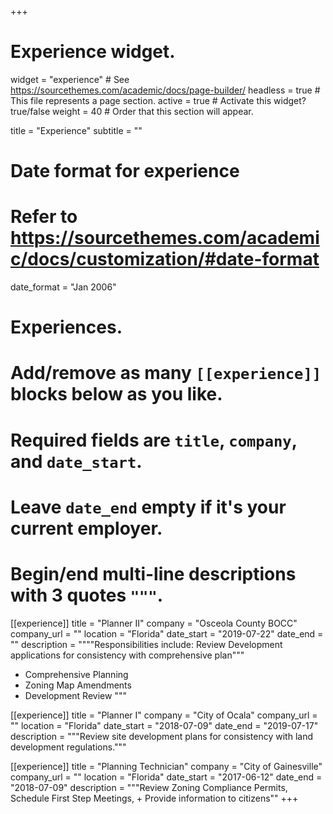 +++
# Experience widget.
widget = "experience"  # See https://sourcethemes.com/academic/docs/page-builder/
headless = true  # This file represents a page section.
active = true  # Activate this widget? true/false
weight = 40  # Order that this section will appear.

title = "Experience"
subtitle = ""

# Date format for experience
#   Refer to https://sourcethemes.com/academic/docs/customization/#date-format
date_format = "Jan 2006"

# Experiences.
#   Add/remove as many `[[experience]]` blocks below as you like.
#   Required fields are `title`, `company`, and `date_start`.
#   Leave `date_end` empty if it's your current employer.
#   Begin/end multi-line descriptions with 3 quotes `"""`.
[[experience]]
  title = "Planner II"
  company = "Osceola County BOCC"
  company_url = ""
  location = "Florida"
  date_start = "2019-07-22"
  date_end = ""
  description = """"Responsibilities include: Review Development applications for consistency with comprehensive plan"""

  * Comprehensive Planning
  * Zoning Map Amendments
  * Development Review
  """

[[experience]]
  title = "Planner I"
  company = "City of Ocala"
  company_url = ""
  location = "Florida"
  date_start = "2018-07-09"
  date_end = "2019-07-17"
  description = """Review site development plans for consistency with land development regulations."""

  [[experience]]
    title = "Planning Technician"
    company = "City of Gainesville"
    company_url = ""
    location = "Florida"
    date_start = "2017-06-12"
    date_end = "2018-07-09"
    description = """Review Zoning Compliance Permits, Schedule First Step Meetings, + Provide information to citizens""
+++

